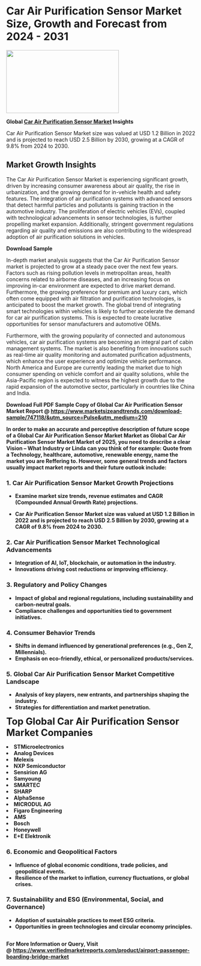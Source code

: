 <H1>Car Air Purification Sensor Market Size, Growth and Forecast from 2024 - 2031</H1><img class="aligncenter size-medium wp-image-584254" src="https://thirdeyenews.in/wp-content/uploads/2024/09/Global-Market-Research-300x168.jpeg" alt="" width="300" height="168" /><p><strong>Global&nbsp;<a href="https://www.marketsizeandtrends.com/download-sample/747118/&amp;utm_source=Pulse&amp;utm_medium=210">Car Air Purification Sensor Market</a> Insights</strong></p><p>Car Air Purification Sensor Market size was valued at USD 1.2 Billion in 2022 and is projected to reach USD 2.5 Billion by 2030, growing at a CAGR of 9.8% from 2024 to 2030.</p><p><h2>Market Growth Insights</h2> <p>The Car Air Purification Sensor Market is experiencing significant growth, driven by increasing consumer awareness about air quality, the rise in urbanization, and the growing demand for in-vehicle health and safety features. The integration of air purification systems with advanced sensors that detect harmful particles and pollutants is gaining traction in the automotive industry. The proliferation of electric vehicles (EVs), coupled with technological advancements in sensor technologies, is further propelling market expansion. Additionally, stringent government regulations regarding air quality and emissions are also contributing to the widespread adoption of air purification solutions in vehicles.</p> <p><strong>Download Sample</strong></p> <p>In-depth market analysis suggests that the Car Air Purification Sensor market is projected to grow at a steady pace over the next few years. Factors such as rising pollution levels in metropolitan areas, health concerns related to airborne diseases, and an increasing focus on improving in-car environment are expected to drive market demand. Furthermore, the growing preference for premium and luxury cars, which often come equipped with air filtration and purification technologies, is anticipated to boost the market growth. The global trend of integrating smart technologies within vehicles is likely to further accelerate the demand for car air purification systems. This is expected to create lucrative opportunities for sensor manufacturers and automotive OEMs.</p> <p>Furthermore, with the growing popularity of connected and autonomous vehicles, car air purification systems are becoming an integral part of cabin management systems. The market is also benefiting from innovations such as real-time air quality monitoring and automated purification adjustments, which enhance the user experience and optimize vehicle performance. North America and Europe are currently leading the market due to high consumer spending on vehicle comfort and air quality solutions, while the Asia-Pacific region is expected to witness the highest growth due to the rapid expansion of the automotive sector, particularly in countries like China and India.</p> <p><strong></p><p><span class=""><strong>Download Full PDF Sample Copy of Global Car Air Purification Sensor Market Report</strong> @ <a href="https://www.marketsizeandtrends.com/download-sample/747118/&amp;utm_source=Pulse&amp;utm_medium=210" target="_blank">https://www.marketsizeandtrends.com/download-sample/747118/&amp;utm_source=Pulse&amp;utm_medium=210</a></span></p><p>In order to make an accurate and perceptive description of future scope of a Global&nbsp;Car Air Purification Sensor Market Market as Global&nbsp;Car Air Purification Sensor Market Market of 2025, you need to describe a clear Vision &ndash; What Industry or Linda can you think of for example: Quote from a Technology, healthcare, automotive, renewable energy, name the market you are Reffering to. However, some general trends and factors usually impact market reports and their future outlook include:</p><h3>1.&nbsp;<strong>Car Air Purification Sensor Market Growth Projections</strong></h3><ul><li>Examine market size trends, revenue estimates and CAGR (Compounded Annual Growth Rate) projections.</li><li><p>Car Air Purification Sensor Market size was valued at USD 1.2 Billion in 2022 and is projected to reach USD 2.5 Billion by 2030, growing at a CAGR of 9.8% from 2024 to 2030.</p></li></ul><h3>2.&nbsp;<strong>Car Air Purification Sensor Market Technological Advancements</strong></h3><ul><li>Integration of AI, IoT, blockchain, or automation in the industry.</li><li>Innovations driving cost reductions or improving efficiency.</li></ul><h3>3.&nbsp;<strong>Regulatory and Policy Changes</strong></h3><ul><li>Impact of global and regional regulations, including sustainability and carbon-neutral goals.</li><li>Compliance challenges and opportunities tied to government initiatives.</li></ul><h3>4.&nbsp;<strong>Consumer Behavior Trends</strong></h3><ul><li>Shifts in demand influenced by generational preferences (e.g., Gen Z, Millennials).</li><li>Emphasis on eco-friendly, ethical, or personalized products/services.</li></ul><h3>5.&nbsp;<strong>Global Car Air Purification Sensor Market Competitive Landscape</strong></h3><ul><li>Analysis of key players, new entrants, and partnerships shaping the industry.</li><li>Strategies for differentiation and market penetration.</li></ul><p data-pm-slice="1 1 []"><span style="color: inherit; font-family: inherit; font-size: 25px;">Top Global Car Air Purification Sensor Market Companies</span></p><div class="" data-test-id=""><p><li>STMicroelectronics</li><li> Analog Devices</li><li> Melexis</li><li> NXP Semiconductor</li><li> Sensirion AG</li><li> Samyoung</li><li> SMARTEC</li><li> SHARP</li><li> AlphaSense</li><li> MICRODUL AG</li><li> Figaro Engineering</li><li> AMS</li><li> Bosch</li><li> Honeywell</li><li> E+E Elektronik</li></p></div><h3>6.&nbsp;<strong>Economic and Geopolitical Factors</strong></h3><ul><li>Influence of global economic conditions, trade policies, and geopolitical events.</li><li>Resilience of the market to inflation, currency fluctuations, or global crises.</li></ul><h3>7.&nbsp;<strong>Sustainability and ESG (Environmental, Social, and Governance)</strong></h3><ul><li>Adoption of sustainable practices to meet ESG criteria.</li><li>Opportunities in green technologies and circular economy principles.</li></ul><h2><strong style="font-size: 14px;">For More Information or Query, Visit @&nbsp;</strong><a style="background-color: #ffffff; font-size: 14px;" href="https://www.marketsizeandtrends.com/report/car-air-purification-sensor-market/" target="_blank">https://www.verifiedmarketreports.com/product/airport-passenger-boarding-bridge-market</a></h2>
